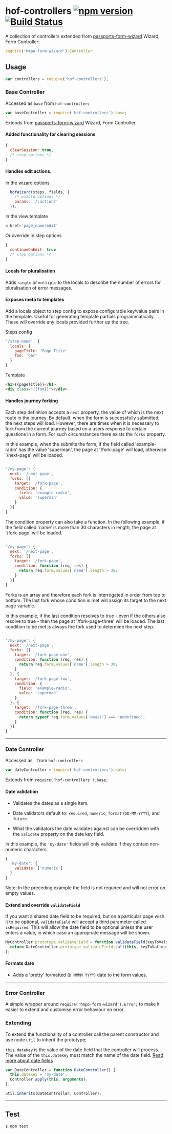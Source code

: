 # hof-controllers [![npm version](https://badge.fury.io/js/hof-controllers.svg)](https://badge.fury.io/js/hof-controllers) [![Build Status](https://travis-ci.org/UKHomeOffice/hof-controllers.svg)](https://travis-ci.org/UKHomeOffice/hof-controllers)

A collection of controllers extended from [passports-form-wizard](https://github.com/UKHomeOffice/passports-form-wizard) Wizard, Form Controller:
```js
require('hmpo-form-wizard').Controller
```

## Usage

```js
var controllers = require('hof-controllers');
```

### Base Controller

Accessed as `base` from `hof-controllers`

```js
var baseController = require('hof-controllers').base;
```

Extends from [passports-form-wizard](https://github.com/UKHomeOffice/passports-form-wizard) Wizard, Form Controller.

#### Added functionality for clearing sessions

```js
{
  clearSession: true,
  /* step options */
}
```
#### Handles edit actions.

In the wizard options

```js
  hofWizard(steps, fields, {
    /* wizard options */
    params: '/:action?'
  });
```

In the view template

```js
a href='page_name/edit'
```

Or override in step options

```js
{
  continueOnEdit: true
  /* step options */
}
```

#### Locals for pluralisation

Adds `single` or `multiple` to the locals to describe the number of errors for pluralisation of error messages.

#### Exposes meta to templates

Add a locals object to step config to expose configurable key/value pairs in the template. Useful for generating template partials programmatically. These will override any locals provided further up the tree.

Steps config
```js
'/step-name': {
  locals: {
    pageTitle: 'Page Title'
    foo: 'bar'
  }
}
```

Template
```html
<h1>{{pageTitle}}</h1>
<div class="{{foo}}"></div>
```

#### Handles journey forking

Each step definition accepts a `next` property, the value of which is the next route in the journey. By default, when the form is successfully submitted, the next steps will load. However, there are times when it is necessary to fork from the current journey based on a users response to certain questions in a form. For such circumstances there exists the `forks` property.

In this example, when the submits the form, if the field called 'example-radio' has the value 'superman', the page at '/fork-page' will load, otherwise '/next-page' will be loaded.

```js

'/my-page': {
  next: '/next-page',
  forks: [{
    target: '/fork-page',
    condition: {
      field: 'example-radio',
      value: 'superman'
    }
  }]
}
```

The condition property can also take a function. In the following example, if the field called 'name' is more than 30 characters in length, the page at '/fork-page' will be loaded.

```js

'/my-page': {
  next: '/next-page',
  forks: [{
    target: '/fork-page',
    condition: function (req, res) {
      return req.form.values['name'].length > 30;
    }
  }]
}
```

Forks is an array and therefore each fork is interrogated in order from top to bottom. The last fork whose condition is met will assign its target to the next page variable.

In this example, if the last condition resolves to true - even if the others also resolve to true - then the page at '/fork-page-three' will be loaded. The last condition to be met is always the fork used to determine the next step.

```js

'/my-page': {
  next: '/next-page',
  forks: [{
    target: '/fork-page-one',
    condition: function (req, res) {
      return req.form.values['name'].length > 30;
    }
  }, {
    target: '/fork-page-two',
    condition: {
      field: 'example-radio',
      value: 'superman'
    }
  }, {
    target: '/fork-page-three',
    condition: function (req, res) {
      return typeof req.form.values['email'] === 'undefined';
    }
  }]
}
```

--------------------------------

### Date Controller

Accessed as `
` from `hof-controllers`

```js
var dateController = require('hof-controllers').date;
```

Extends from `require('hof-controllers').base;`

#### Date validation

- Validates the dates as a single item.

- Date validators default to: `required`, `numeric`, `format` (`DD-MM-YYYY`), and `future`.

- What the validators the date validates against can be overridden with the `validate` property on the date key field.

In this example, the `'my-date'` fields will only validate if they contain non-numeric characters.

```js
{
  'my-date': {
    validate: ['numeric']
  }
}
```

Note: In the preceding example the field is not required and will not error on empty values.


#### Extend and override `validateField`

If you want a shared date field to be required, but on a particular page wish it to be optional, `validateField` will accept a third parameter called `isRequired`.
This will allow the date field to be optional unless the user enters a value, in which case an appropriate message will be shown.

```js
MyController.prototype.validateField = function validateField(keyToValidate, req) {
  return DateController.prototype.validateField.call(this, keyToValidate, req, false);
};
```

#### Formats date

- Adds a 'pretty' formatted (`D MMMM YYYY`) date to the form values.

------------------------------

### Error Controller

A simple wrapper around `require('hmpo-form-wizard').Error;` to make it easier to extend and customise error behaviour on error.

### Extending

To extend the functionality of a controller call the parent constructor and use node `util` to inherit the prototype;

`this.dateKey` is the value of the date field that the controller will process. The value of the `this.dateKey` must match the name of the date field.
[Read more about date fields](https://github.com/UKHomeOffice/hof/blob/master/documentation/fields.md#date-fields)

```js
var DateController = function DateController() {
  this.dateKey = 'my-date';
  Controller.apply(this, arguments);
};

util.inherits(DateController, Controller);
```
------------------------------

## Test

```bash
$ npm test
```
